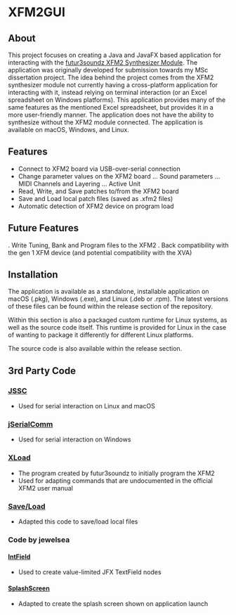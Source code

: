 # XFM2GUI

## About
This project focuses on creating a Java and JavaFX based application for interacting with the [futur3soundz XFM2 Synthesizer Module](https://futur3soundz.com). The application was originally developed for submission towards my MSc dissertation project. The idea behind the project comes from the XFM2 synthesizer module not currently having a cross-platform application for interacting with it, instead relying on terminal interaction (or an Excel spreadsheet on Windows platforms). This application provides many of the same features as the mentioned Excel spreadsheet, but provides it in a more user-friendly manner. The application does not have the ability to synthesize without the XFM2 module connected. The application is available on macOS, Windows, and Linux.

## Features
- Connect to XFM2 board via USB-over-serial connection
- Change parameter values on the XFM2 board
... Sound parameters
... MIDI Channels and Layering
... Active Unit
- Read, Write, and Save patches to/from the XFM2 board
- Save and Load local patch files (saved as .xfm2 files)
- Automatic detection of XFM2 device on program load

## Future Features
. Write Tuning, Bank and Program files to the XFM2
. Back compatibility with the gen 1 XFM device (and potential compatibility with the XVA)

## Installation
The application is available as a standalone, installable application on macOS (.pkg), Windows (.exe), and Linux (.deb or .rpm). The latest versions of these files can be found within the release section of the repository. 

Within this section is also a packaged custom runtime for Linux systems, as well as the source code itself. This runtime is provided for Linux in the case of wanting to package it differently for different Linux platforms.

The source code is also available within the release section.

## 3rd Party Code
### [JSSC](https://github.com/scream3r/java-simple-serial-connector)
- Used for serial interaction on Linux and macOS

### [jSerialComm](https://fazecast.github.io/jSerialComm/)
- Used for serial interaction on Windows

### [XLoad](https://www.futur3soundz.com/)
- The program created by futur3soundz to initially program the XFM2
- Used for adapting commands that are undocumented in the official XFM2 user manual

### [Save/Load](https://www.genuinecoder.com/save-files-javafx-filechooser/)
- Adapted this code to save/load local files

### Code by jewelsea
#### [IntField](https://gist.github.com/jewelsea/1962045)
- Used to create value-limited JFX TextField nodes

#### [SplashScreen](https://gist.github.com/jewelsea/2305098)
- Adapted to create the splash screen shown on application launch
